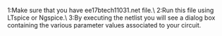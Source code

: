1:Make sure that you have ee17btech11031.net file.\\
2:Run this file using LTspice or Ngspice.\\
3:By executing the netlist you will see a dialog box containing the various parameter values associated to your circuit.
